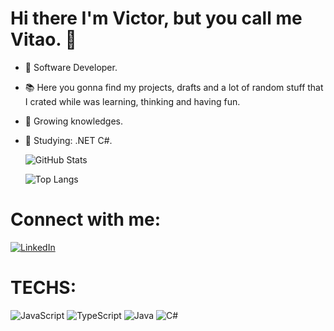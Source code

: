 # Hi there I'm Victor, but you call me Vitao. 👋

- 🔭 Software Developer.
- 📚 Here you gonna find my projects, drafts and a lot of random stuff that I crated while was learning, thinking and having fun.
- 🌱 Growing knowledges.
- 📖 Studying: .NET C#.

  <a href="https://github.com/victorschlindwein"></a>

  ![GitHub Stats](https://github-readme-streak-stats.herokuapp.com/?user=victorschlindwein&theme=highcontrast)

  ![Top Langs](https://github-readme-stats-git-masterrstaa-rickstaa.vercel.app/api/top-langs/?username=victorschlindwein&layout=compact&bg_color=000&border_color=30A3DC&title_color=E94D5F&text_color=FFF)

# Connect with me:

[![LinkedIn](https://img.shields.io/badge/LinkedIn-000?style=for-the-badge&logo=linkedin&logoColor=0E76A8)](https://www.linkedin.com/in/victorschlindwein/)

# TECHS:

![JavaScript](https://img.shields.io/badge/JavaScript-000?style=for-the-badge&logo=javascript)
![TypeScript](https://img.shields.io/badge/TypeScript-000?style=for-the-badge&logo=typescript)
![Java](https://img.shields.io/badge/JAVA-000?style=for-the-badge&logo=spring)
![C#](https://img.shields.io/badge/C%23-000?style=for-the-badge&logo=c-sharp&logoColor=823085)
